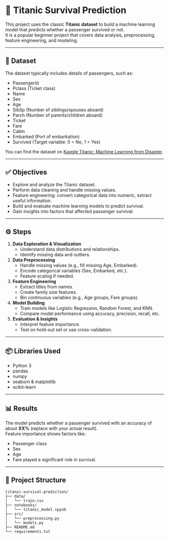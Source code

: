 # 🚢 Titanic Survival Prediction

This project uses the classic **Titanic dataset** to build a machine learning model that predicts whether a passenger survived or not.  
It is a popular beginner project that covers data analysis, preprocessing, feature engineering, and modeling.

---

## 📂 Dataset
The dataset typically includes details of passengers, such as:
- PassengerId
- Pclass (Ticket class)
- Name
- Sex
- Age
- SibSp (Number of siblings/spouses aboard)
- Parch (Number of parents/children aboard)
- Ticket
- Fare
- Cabin
- Embarked (Port of embarkation)
- Survived (Target variable: 0 = No, 1 = Yes)

You can find the dataset on [Kaggle Titanic: Machine Learning from Disaster](https://www.kaggle.com/c/titanic/data).

---

## ✅ Objectives
- Explore and analyze the Titanic dataset.
- Perform data cleaning and handle missing values.
- Feature engineering: convert categorical data into numeric, extract useful information.
- Build and evaluate machine learning models to predict survival.
- Gain insights into factors that affected passenger survival.

---

## ⚙️ Steps
1. **Data Exploration & Visualization**
   - Understand data distributions and relationships.
   - Identify missing data and outliers.
2. **Data Preprocessing**
   - Handle missing values (e.g., fill missing Age, Embarked).
   - Encode categorical variables (Sex, Embarked, etc.).
   - Feature scaling if needed.
3. **Feature Engineering**
   - Extract titles from names.
   - Create family size features.
   - Bin continuous variables (e.g., Age groups, Fare groups).
4. **Model Building**
   - Train models like Logistic Regression, Random Forest, and KNN.
   - Compare model performance using accuracy, precision, recall, etc.
5. **Evaluation & Insights**
   - Interpret feature importance.
   - Test on hold-out set or use cross-validation.

---

## 📦 Libraries Used
- Python 3
- pandas
- numpy
- seaborn & matplotlib
- scikit-learn

---

## 📊 Results
The model predicts whether a passenger survived with an accuracy of about **XX%** (replace with your actual result).  
Feature importance shows factors like:
- Passenger class
- Sex
- Age
- Fare
played a significant role in survival.

---

## 📁 Project Structure
```text
titanic-survival-prediction/
├── data/
│   └── train.csv
├── notebooks/
│   └── titanic_model.ipynb
├── src/
│   └── preprocessing.py
│   └── models.py
├── README.md
└── requirements.txt
